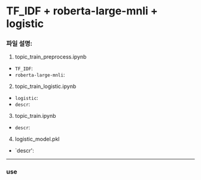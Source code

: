 # TF_IDF + roberta-large-mnli + logistic

### 파일 설명:

1. topic_train_preprocess.ipynb
  - `TF_IDF`:
  - `roberta-large-mnli`:

2. topic_train_logistic.ipynb
  - `logistic`:
  - `descr`:

3. topic_train.ipynb
  - `descr`:

4. logistic_model.pkl
  - `descr':

---

### use
